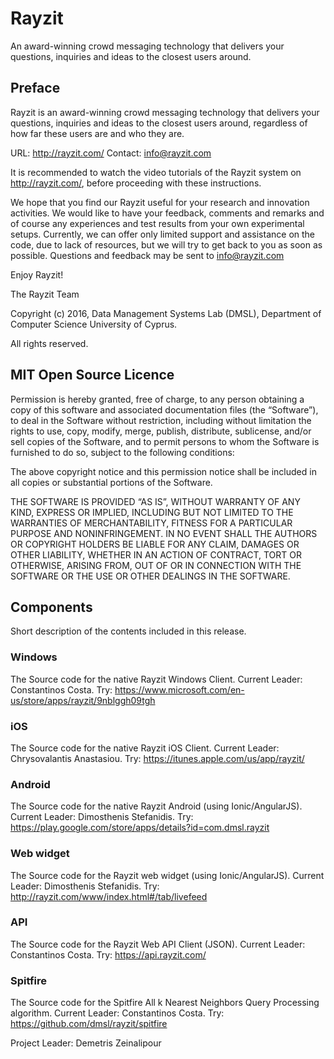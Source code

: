 # Rayzit

An award-winning crowd messaging technology that delivers your questions, inquiries and ideas to the closest users around.

## Preface 
Rayzit is an award-winning crowd messaging technology that delivers your questions, 
inquiries and ideas to the closest users around, regardless of how far these users are and who they are.
	 
URL: http://rayzit.com/
Contact: info@rayzit.com

It is recommended to watch the video tutorials of the Rayzit system on http://rayzit.com/, before proceeding with these instructions.

We hope that you find our Rayzit useful for your research and innovation activities.  We would like to have your feedback, comments and remarks and of course any experiences and test results from your own experimental setups. Currently, we can offer only limited support and assistance on the code, due to lack of resources, but we will try to get back to you as soon as possible. Questions and feedback may be sent to info@rayzit.com

Enjoy Rayzit!

The Rayzit Team 

Copyright (c) 2016, Data Management Systems Lab (DMSL), Department of Computer Science
University of Cyprus.

All rights reserved.

## MIT Open Source Licence

Permission is hereby granted, free of charge, to any person obtaining a copy of
this software and associated documentation files (the “Software”), to deal in the
Software without restriction, including without limitation the rights to use, copy,
modify, merge, publish, distribute, sublicense, and/or sell copies of the Software,
and to permit persons to whom the Software is furnished to do so, subject to the
following conditions:
	 
The above copyright notice and this permission notice shall be included in all
copies or substantial portions of the Software.
	 
THE SOFTWARE IS PROVIDED “AS IS”, WITHOUT WARRANTY OF ANY KIND, EXPRESS
OR IMPLIED, INCLUDING BUT NOT LIMITED TO THE WARRANTIES OF MERCHANTABILITY,
FITNESS FOR A PARTICULAR PURPOSE AND NONINFRINGEMENT. IN NO EVENT SHALL THE
AUTHORS OR COPYRIGHT HOLDERS BE LIABLE FOR ANY CLAIM, DAMAGES OR OTHER
LIABILITY, WHETHER IN AN ACTION OF CONTRACT, TORT OR OTHERWISE, ARISING
FROM, OUT OF OR IN CONNECTION WITH THE SOFTWARE OR THE USE OR OTHER
DEALINGS IN THE SOFTWARE.
	
## Components 

Short description of the contents included in this release.

### Windows
The Source code for the native Rayzit Windows Client. Current Leader: Constantinos Costa. 
Try: https://www.microsoft.com/en-us/store/apps/rayzit/9nblggh09tgh

### iOS
The Source code for the native Rayzit iOS Client. Current Leader: Chrysovalantis Anastasiou. 
Try: https://itunes.apple.com/us/app/rayzit/

### Android
The Source code for the native Rayzit Android (using Ionic/AngularJS). Current Leader: Dimosthenis Stefanidis. 
Try: https://play.google.com/store/apps/details?id=com.dmsl.rayzit

### Web widget
The Source code for the Rayzit web widget (using Ionic/AngularJS). Current Leader: Dimosthenis Stefanidis. 
Try: http://rayzit.com/www/index.html#/tab/livefeed

### API 
The Source code for the Rayzit Web API Client (JSON). Current Leader: Constantinos Costa. 
Try: https://api.rayzit.com/

### Spitfire
The Source code for the Spitfire All k Nearest Neighbors Query Processing algorithm. Current Leader: Constantinos Costa. 
Try: https://github.com/dmsl/rayzit/spitfire

Project Leader: Demetris Zeinalipour



